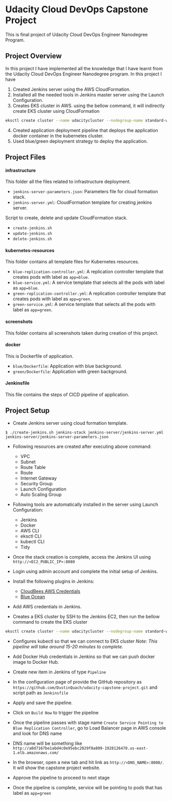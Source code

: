 # Udacity Cloud DevOps Capstone Project

This is final project of Udacity Cloud DevOps Engineer Nanodegree Program.

## Project Overview

In this project I have implemented all the knowledge that I have learnt from the Udacity Cloud DevOps Engineer Nanodegree program. In this project I have

1. Created Jenkins server using the AWS CloudFormation.
2. Installed all the needed tools in Jenkins master server using the Launch Configuration.
3. Creates EKS cluster in AWS.
   using the bellow command, it will indirectly create EKS cluster using CloudFormation

```sh
eksctl create cluster --name udacitycluster --nodegroup-name standard-workers --node-type t2.micro --nodes 2 --nodes-min 1 --nodes-max 3 --region us-east-1 --zones us-east-1a --zones us-east-1b --zones us-east-1c
```

4. Created application deployment pipeline that deploys the application docker container in the kubernetes cluster.
5. Used blue/green deployment strategy to deploy the application.

## Project Files

#### infrastructure

This folder all the files related to infrastructure deployment.

- `jenkins-server-parameters.json`: Parameters file for cloud formation stack.
- `jenkins-server.yml`: CloudFormation template for creating jenkins server.

Script to create, delete and update CloudFormation stack.

- `create-jenkins.sh`
- `update-jenkins.sh`
- `delete-jenkins.sh`

#### kubernetes-resources

This folder contains all template files for Kubernetes resources.

- `blue-replication-controller.yml`: A replication controller template that creates pods with label as `app=blue`.
- `blue-service.yml`: A service template that selects all the pods with label as `app=blue`.
- `green-replication-controller.yml`: A replication controller template that creates pods with label as `app=green`.
- `green-service.yml`: A service template that selects all the pods with label as `app=green`.

#### screenshots

This folder contains all screenshots taken during creation of this project.

#### docker

This is Dockerfile of application.

- `blue/Dockerfile`: Application with blue background.
- `green/Dockerfile`: Application with green background.

#### Jenkinsfile

This file contains the steps of CICD pipeline of application.

## Project Setup

- Create Jenkins server using cloud formation template.

```
$ ./create-jenkins.sh jenkins-stack jenkins-server/jenkins-server.yml jenkins-server/jenkins-server-parameters.json
```

- Following resources are created after executing above command:
  - VPC
  - Subnet
  - Route Table
  - Route
  - Internet Gateway
  - Security Group
  - Launch Configuration
  - Auto Scaling Group
- Following tools are automatically installed in the server using Launch Configuration:
  - Jenkins
  - Docker
  - AWS CLI
  - eksctl CLI
  - kubectl CLI
  - Tidy
- Once the stack creation is complete, access the Jenkins UI using `http://<EC2_PUBLIC_IP>:8080`
- Login using admin account and complete the initial setup of Jenkins.
- Install the following plugins in Jenkins:
  - [CloudBees AWS Credentials](https://plugins.jenkins.io/aws-credentials/)
  - [Blue Ocean](https://plugins.jenkins.io/blueocean/)
- Add AWS credentials in Jenkins.

- Creates a EKS cluster by SSH to the Jenkins EC2, then run the bellow command to create the EKS cluster

```sh
eksctl create cluster --name udacitycluster --nodegroup-name standard-workers --node-type t2.micro --nodes 2 --nodes-min 1 --nodes-max 3 --region us-east-1 --zones us-east-1a --zones us-east-1b --zones us-east-1c
```

- Configures kubectl so that we can connect to EKS cluster
  _Note: This pipeline will take around 15-20 minutes to complete._

- Add Docker Hub credentials in Jenkins so that we can push docker image to Docker Hub.
- Create new item in Jenkins of type `Pipeline`
- In the configuration page of provide the GitHub repository as `https://github.com/DustinQuach/udacity-capstone-project.git` and script path as `Jenkinsfile`
- Apply and save the pipeline.
- Click on `Build Now` to trigger the pipeline
- Once the pipeline passes with stage name `Create Service Pointing to Blue Replication Controller`, go to Load Balancer page in AWS console and look for DNS name
- DNS name will be something like `http://a0d7167be1abd4c0e95ebc2029f8a809-1928126470.us-east-1.elb.amazonaws.com/`
- In the browser, open a new tab and hit link as `http://<DNS_NAME>:8000/`. It will show the capstone project website.
- Approve the pipeline to proceed to next stage
- Once the pipeline is complete, service will be pointing to pods that has label as `app=green`
